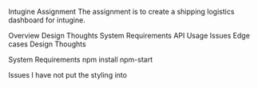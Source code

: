 Intugine Assignment
The assignment is to create a shipping logistics dashboard for intugine.

Overview
Design Thoughts
System Requirements
API Usage
Issues
Edge cases
Design Thoughts


System Requirements
npm install
npm-start


Issues
I have not put the styling into 


